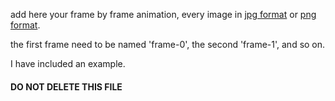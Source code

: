 add here your frame by frame animation, every image in [jpg format](https://en.wikipedia.org/wiki/JPEG) or [png format](https://en.wikipedia.org/wiki/Portable_Network_Graphics).

the first frame need to be named 'frame-0', the second 'frame-1', and so on.

I have included an example.

#### DO NOT DELETE THIS FILE
